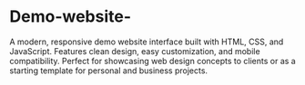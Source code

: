 # Demo-website-
A modern, responsive demo website interface built with HTML, CSS, and JavaScript. Features clean design, easy customization, and mobile compatibility. Perfect for showcasing web design concepts to clients or as a starting template for personal and business projects.
